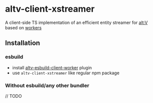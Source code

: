 # altv-client-xstreamer

A client-side TS implementation of an efficient entity streamer for [alt:V](https://altv.mp) based on [workers](https://docs.altv.mp/js/articles/workers.html)

## Installation

### esbuild

* install [altv-esbuild-client-worker](https://github.com/xxshady/altv-esbuild-client-worker) plugin
* use `altv-client-xstreamer` like regular npm package

### Without esbuild/any other bundler

// TODO
